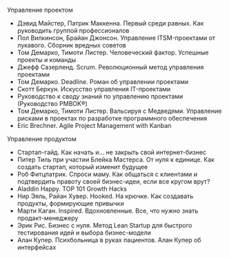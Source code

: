 Управление проектом

-   Дэвид Майстер, Патрик Маккенна. Первый среди равных. Как руководить группой профессионалов
-   Пол Вилкинсон, Брайан Джонсон. Управление ITSM-проектами от лукавого. Сборник вредных советов
-   Том Демарко, Тимоти Листер. Человеческий фактор. Успешные проекты и команды
-   Джефф Сазерленд. Scrum. Революционный метод управления проектами
-   Том Демарко. Deadline. Роман об управлении проектами
-   Скотт Беркун. Искусство управления IT-проектами
-   Руководство к своду знаний по управлению проектами (Руководство PMBOK®)
-   Том Демарко, Тимоти Листер. Вальсируя с Медведями. Управление рисками в проектах по разработке программного обеспечения
-   Eric Brechner. Agile Project Management with Kanban

Управление продуктом

-   Стартап-гайд. Как начать и… не закрыть свой интернет-бизнес
-   Питер Тиль при участии Блейка Мастерса. От нуля к единице. Как создать стартап, который изменит будущее
-   Роб Фитцпатрик. Спроси маму. Как общаться с клиентами и подтвердить правоту своей бизнес-идеи, если все кругом врут?
-   Aladdin Happy. TOP 101 Growth Hacks
-   Нир Эяль, Райан Хувер. Hooked. На крючке. Как создавать продукты, формирующие привычки
-   Марти Каган. Inspired. Вдохновленные. Все, что нужно знать продакт-менеджеру
-   Эрик Рис. Бизнес с нуля. Метод Lean Startup для быстрого тестирования идей и выбора бизнес-модели
-   Алан Купер. Психбольница в руках пациентов. Алан Купер об интерфейсах